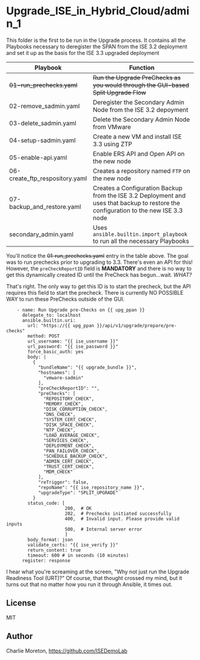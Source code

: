 # Upgrade_ISE_in_Hybrid_Cloud/admin_1

This folder is the first to be run in the Upgrade process.  It contains all the Playbooks necessary to deregister the SPAN from the ISE 3.2 deployment and set it up as the basis for the ISE 3.3 upgraded deployment

|Playbook|Function|
|---|---|
|~~01-run_prechecks.yaml~~|~~Run the Upgrade PreChecks as you would through the GUI-based Split Upgrade Flow~~|
|02-remove_sadmin.yaml|Deregister the Secondary Admin Node from the ISE 3.2 depoyment|
|03-delete_sadmin.yaml|Delete the Secondary Admin Node from VMware|
|04-setup-sadmin.yaml|Create a new VM and install ISE 3.3 using ZTP|
|05-enable-api.yaml|Enable ERS API and Open API on the new node|
|06-create_ftp_respository.yaml|Creates a repository named `FTP` on the new node|
|07-backup_and_restore.yaml|Creates a Configuration Backup from the ISE 3.2 Deployment and uses that backup to restore the configuration to the new ISE 3.3 node|
|secondary_admin.yaml|Uses `ansible.builtin.import_playbook` to run all the necessary Playbooks |

You'll notice the ~~01-run_prechecks.yaml~~ entry in the table above.  The goal was to run prechecks prior to upgrading to 3.3.  There's even an API for this!  However, the `preCheckReportID` field is **MANDATORY** and there is no way to get this dynamically created ID until the PreCheck has begun...wait.  *WHAT?* 

That's right.  The only way to get this ID is to start the precheck, but the API requires this field to start the precheck.  There is currently NO POSSIBLE WAY to run these PreChecks outside of the GUI.

```
    - name: Run Upgrade pre-Checks on {{ upg_ppan }}
      delegate_to: localhost
      ansible.builtin.uri:
        url: "https://{{ upg_ppan }}/api/v1/upgrade/prepare/pre-checks"
        method: POST
        url_username: "{{ ise_username }}"
        url_password: "{{ ise_password }}"
        force_basic_auth: yes
        body: |
          {
            "bundleName": "{{ upgrade_bundle }}",
            "hostnames": [
              "vmware-sadmin"
            ],
            "preCheckReportID": "",
            "preChecks": [
              "REPOSITORY_CHECK",
              "MEMORY_CHECK",
              "DISK_CORRUPTION_CHECK",
              "DNS_CHECK",
              "SYSTEM_CERT_CHECK",
              "DISK_SPACE_CHECK",
              "NTP_CHECK",
              "LOAD_AVERAGE_CHECK",
              "SERVICES_CHECK",
              "DEPLOYMENT_CHECK",
              "PAN_FAILOVER_CHECK",
              "SCHEDULE_BACKUP_CHECK",
              "ADMIN_CERT_CHECK",
              "TRUST_CERT_CHECK",
              "MDM_CHECK"
            ],
            "reTrigger": false,
            "repoName": "{{ ise_repository_name }}",
            "upgradeType": "SPLIT_UPGRADE"
          }
        status_code: [
                      200,  # OK
                      202,  # Prechecks initiated successfully
                      400,  # Invalid input. Please provide valid inputs
                      500,  # Internal server error
                      ]
        body_format: json
        validate_certs: "{{ ise_verify }}"
        return_content: true
        timeout: 600 # in seconds (10 minutes)
      register: response
```

I hear what you're screaming at the screen, "Why not just run the Upgrade Readiness Tool (URT)?" Of course, that thought crossed my mind, but it turns out that no matter how you run it through Ansible, it times out.


## License

MIT

## Author

Charlie Moreton, <https://github.com/ISEDemoLab>
